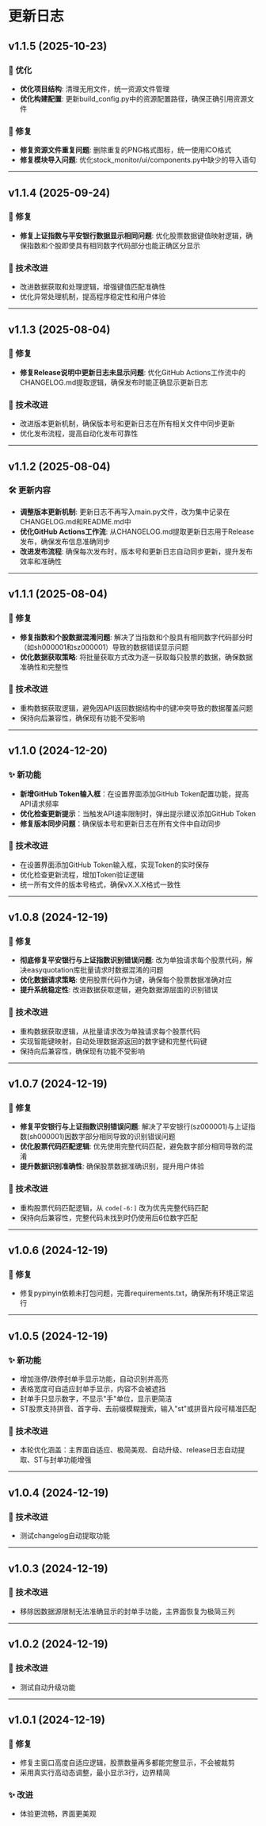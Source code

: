 # 更新日志

## v1.1.5 (2025-10-23)

### 🎨 优化
- **优化项目结构**: 清理无用文件，统一资源文件管理
- **优化构建配置**: 更新build_config.py中的资源配置路径，确保正确引用资源文件

### 🐛 修复
- **修复资源文件重复问题**: 删除重复的PNG格式图标，统一使用ICO格式
- **修复模块导入问题**: 优化stock_monitor/ui/components.py中缺少的导入语句

---

## v1.1.4 (2025-09-24)

### 🐛 修复
- **修复上证指数与平安银行数据显示相同问题**: 优化股票数据键值映射逻辑，确保指数和个股即使具有相同数字代码部分也能正确区分显示

### 🔧 技术改进
- 改进数据获取和处理逻辑，增强键值匹配准确性
- 优化异常处理机制，提高程序稳定性和用户体验

---

## v1.1.3 (2025-08-04)

### 🐛 修复
- **修复Release说明中更新日志未显示问题**: 优化GitHub Actions工作流中的CHANGELOG.md提取逻辑，确保发布时能正确显示更新日志

### 🔧 技术改进
- 改进版本更新机制，确保版本号和更新日志在所有相关文件中同步更新
- 优化发布流程，提高自动化发布可靠性

---

## v1.1.2 (2025-08-04)

### 🛠 更新内容
- **调整版本更新机制**: 更新日志不再写入main.py文件，改为集中记录在CHANGELOG.md和README.md中
- **优化GitHub Actions工作流**: 从CHANGELOG.md提取更新日志用于Release发布，确保发布信息准确同步
- **改进发布流程**: 确保每次发布时，版本号和更新日志自动同步更新，提升发布效率和准确性

---

## v1.1.1 (2025-08-04)

### 🐛 修复
- **修复指数和个股数据混淆问题**: 解决了当指数和个股具有相同数字代码部分时（如sh000001和sz000001）导致的数据错误显示问题
- **优化数据获取策略**: 将批量获取方式改为逐一获取每只股票的数据，确保数据准确性和完整性

### 🔧 技术改进
- 重构数据获取逻辑，避免因API返回数据结构中的键冲突导致的数据覆盖问题
- 保持向后兼容性，确保现有功能不受影响

---

## v1.1.0 (2024-12-20)

### ✨ 新功能
- **新增GitHub Token输入框**：在设置界面添加GitHub Token配置功能，提高API请求频率
- **优化检查更新提示**：当触发API速率限制时，弹出提示建议添加GitHub Token
- **修复版本同步问题**：确保版本号和更新日志在所有文件中自动同步

### 🔧 技术改进
- 在设置界面添加GitHub Token输入框，实现Token的实时保存
- 优化检查更新流程，增加Token验证逻辑
- 统一所有文件的版本号格式，确保vX.X.X格式一致性

---

## v1.0.8 (2024-12-19)

### 🐛 修复
- **彻底修复平安银行与上证指数识别错误问题**: 改为单独请求每个股票代码，解决easyquotation库批量请求时数据混淆的问题
- **优化数据请求策略**: 使用股票代码作为键，确保每个股票数据准确对应
- **提升系统稳定性**: 改进数据获取逻辑，避免数据源层面的识别错误

### 🔧 技术改进
- 重构数据获取逻辑，从批量请求改为单独请求每个股票代码
- 实现智能键映射，自动处理数据源返回的数字键和完整代码键
- 保持向后兼容性，确保现有功能不受影响

---

## v1.0.7 (2024-12-19)

### 🐛 修复
- **修复平安银行与上证指数识别错误问题**: 解决了平安银行(sz000001)与上证指数(sh000001)因数字部分相同导致的识别错误问题
- **优化股票代码匹配逻辑**: 优先使用完整代码匹配，避免数字部分相同导致的混淆
- **提升数据识别准确性**: 确保股票数据准确识别，提升用户体验

### 🔧 技术改进
- 重构股票代码匹配逻辑，从 `code[-6:]` 改为优先完整代码匹配
- 保持向后兼容性，完整代码未找到时仍使用后6位数字匹配

---

## v1.0.6 (2024-12-19)

### 🐛 修复
- 修复pypinyin依赖未打包问题，完善requirements.txt，确保所有环境正常运行

---

## v1.0.5 (2024-12-19)

### ✨ 新功能
- 增加涨停/跌停封单手显示功能，自动识别并高亮
- 表格宽度可自适应封单手显示，内容不会被遮挡
- 封单手只显示数字，不显示"手"单位，显示更简洁
- ST股票支持拼音、首字母、去前缀模糊搜索，输入"st"或拼音片段可精准匹配

### 🔧 技术改进
- 本轮优化涵盖：主界面自适应、极简美观、自动升级、release日志自动提取、ST与封单功能增强

---

## v1.0.4 (2024-12-19)

### 🔧 技术改进
- 测试changelog自动提取功能

---

## v1.0.3 (2024-12-19)

### 🔧 技术改进
- 移除因数据源限制无法准确显示的封单手功能，主界面恢复为极简三列

---

## v1.0.2 (2024-12-19)

### 🔧 技术改进
- 测试自动升级功能

---

## v1.0.1 (2024-12-19)

### 🐛 修复
- 修复主窗口高度自适应逻辑，股票数量再多都能完整显示，不会被裁剪
- 采用真实行高动态调整，最小显示3行，边界精简

### ✨ 改进
- 体验更流畅，界面更美观